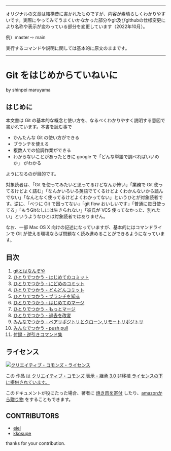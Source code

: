 ***
オリジナルの文章は結構昔に書かれたものですが、内容が素晴らしくわかりやすいです。実際にやってみてうまくいかなかった部分やgit及びgithubの仕様変更により名称や表示が変わっている部分を変更しています（2022年10月）。

例）master ⇨ main

実行するコマンドや説明に関しては基本的に原文のままです。
***

# Git をはじめからていねいに

by shinpei maruyama

## はじめに

本文書は Git の基本的な概念と使い方を、なるべくわかりやすく説明する意図で書かれています。本書を読む事で

* かんたんな Git の使い方ができる
* ブランチを使える
* 複数人での協調作業ができる
* わからないことがあったときに google で「どんな単語で調べればいいのか」 がわかる

ようになるのが目的です。

対象読者は、「Git を使ってみたいと思ってるけどなんか怖い」「業務で Git 使ってるけどよく詰む」「なんかいろいろ英語でてくるけどよくわかんないから読んでない」「なんとなく使ってるけどよくわかってない」というひとが対象読者です。逆に、「べつに Git で困ってない」「git flow おいしいです」「普通に毎日使ってる」「もうGitなしには生きられない」「彼氏が VCS 使ってなかった、別れたい」というようなひとは対象読者ではありません。

なお、一部 Mac OS X 向けの記述になっていますが、基本的にはコマンドラインで Git が使える環境ならば問題なく読み進めることができるようになっています。

## 目次

1. [gitとはなんぞや](01_what_is_git.md)
1. [ひとりでつかう - はじめてのコミット](02_first_commit.md)
1. [ひとりでつかう - にどめのコミット](03_second_commit.md)
1. [ひとりでつかう - どんどんコミット](04_more_commits.md)
1. [ひとりでつかう - ブランチを知る](05_branch.md)
1. [ひとりでつかう - はじめてのマージ](06_merge.md)
1. [ひとりでつかう - もっとマージ](07_more_merges.md)
1. [ひとりでつかう - 過去を改変](08_rebase.md)
1. [みんなでつかう - ベアリポジトリとクローン,リモートリポジトリ](09_clone.md)
1. [みんなでつかう - push pull](10_push_pull.md)
1. [付録 -  逆引きコマンド集](11_appendix.md)

## ライセンス
<a rel="license" href="http://creativecommons.org/licenses/by-sa/3.0/deed.ja"><img alt="クリエイティブ・コモンズ・ライセンス" style="border-width:0" src="http://i.creativecommons.org/l/by-sa/3.0/88x31.png" /></a>

この 作品 は <a rel="license" href="http://creativecommons.org/licenses/by-sa/3.0/deed.ja">クリエイティブ・コモンズ 表示 - 継承 3.0 非移植 ライセンスの下に提供されています。</a>

このドキュメントが役にたった場合、著者に <a href="mailto:info@nekogata.com">焼き肉を寄付</a> したり、<a href="http://www.amazon.co.jp/registry/wishlist/155YU99M1BRGA">amazonから贈り物</a> をすることもできます。

## CONTRIBUTORS

* [eiel](https://github.com/eiel)
* [kkosuge](https://github.com/kkosuge)

thanks for your contribution.
